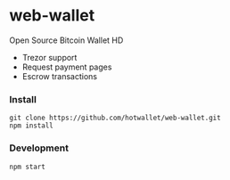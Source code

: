 # web-wallet

Open Source Bitcoin Wallet HD

- Trezor support
- Request payment pages
- Escrow transactions

### Install

```
git clone https://github.com/hotwallet/web-wallet.git
npm install
```

### Development

```
npm start
```

